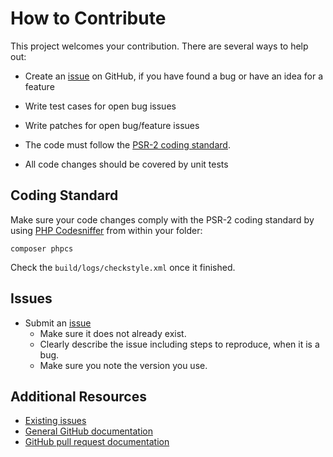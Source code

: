 How to Contribute
=================

This project welcomes your contribution. There are several ways to help out:

* Create an [issue](https://github.com/femtopixel/docker-builder/issues/) on GitHub,
if you have found a bug or have an idea for a feature
* Write test cases for open bug issues
* Write patches for open bug/feature issues

* The code must follow the [PSR-2 coding standard](http://www.php-fig.org/psr/psr-2/).
* All code changes should be covered by unit tests

Coding Standard
---------------

Make sure your code changes comply with the PSR-2 coding standard by
using [PHP Codesniffer](https://github.com/squizlabs/PHP_CodeSniffer)
from within your folder:

    composer phpcs

Check the ``build/logs/checkstyle.xml`` once it finished.

Issues
------

* Submit an [issue](https://github.com/femtopixel/docker-builder/issues/)
  * Make sure it does not already exist.
  * Clearly describe the issue including steps to reproduce, when it is a bug.
  * Make sure you note the version you use.

Additional Resources
--------------------

* [Existing issues](https://github.com/femtopixel/docker-builder/issues/)
* [General GitHub documentation](https://help.github.com/)
* [GitHub pull request documentation](https://help.github.com/send-pull-requests/)

